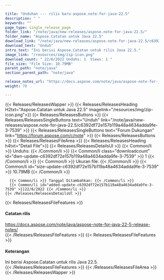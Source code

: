 ```yaml
---

title: "Unduhan --- rilis baru-aspose.note-for-java-22.5"
description: " "
keywords: ""
page_type: single_release_page
folder_link: "/note/java/new-releases/aspose.note-for-java-22.5/"
folder_name: "Aspose.Catatan untuk Java 22.5"
download_link: "/note/java/new-releases/aspose.note-for-java-22.5/c6392df72e157b119a48a4634adda9fe-3-7539"
download_text: "Unduh"
intro_text: "Ini berisi Aspose.Catatan untuk rilis Java 22.5."
image_link: "/resources/img/zip-icon.png"
download_count: " 22/6/2022 Unduhs: 1  Views: 1 "
file_size: "File Size: 10.79MB"
parent_path: "note/java"
section_parent_path: "note/java"

release_notes_url: "https://docs.aspose.com/note/java/aspose-note-for-java-22-5-release-notes/"
weight: 70

---
```


{{< Releases/ReleasesWapper >}}
  {{< Releases/ReleasesHeading H2txt="Aspose.Catatan untuk Java 22.5" imagelink="/resources/img/zip-icon.png">}}
  {{< Releases/ReleasesButtons >}}
    {{< Releases/ReleasesSingleButtons text="Unduh" link="/note/java/new-releases/aspose.note-for-java-22.5/c6392df72e157b119a48a4634adda9fe-3-7539" >}}
    {{< Releases/ReleasesSingleButtons text="Forum Dukungan" link="https://forum.aspose.com/c/note" >}}
  {{< Releases/ReleasesButtons >}}
  {{< Releases/ReleasesFileArea >}}
    {{< Releases/ReleasesHeading h4txt="Detail File">}}
    {{< Releases/ReleasesDetailsUl >}}
      {{< Common/li >}} Unduhs: {{< /Common/li >}}
      {{< Common/li class="downloadcount" id="dwn-update-c6392df72e157b119a48a4634adda9fe-3-7539" >}} 1 {{< /Common/li >}}
      {{< Common/li >}} Ukuran file: {{< /Common/li >}}
      {{< Common/li id="size-update-c6392df72e157b119a48a4634adda9fe-3-7539" >}} 10.79MB {{< /Common/li >}}

      {{< Common/li >}} Tanggal Ditambahkan: {{< /Common/li >}}
      {{< Common/li id="added-update-c6392df72e157b119a48a4634adda9fe-3-7539" >}}22/6/2022 {{< /Common/li >}}
    {{< /Releases/ReleasesDetailsUl >}}

  {{< Releases/ReleasesFileFeatures >}}
      <h4>Catatan rilis</h4><div><a href='https://docs.aspose.com/note/java/aspose-note-for-java-22-5-release-notes/'>https://docs.aspose.com/note/java/aspose-note-for-java-22-5-release-notes/</a></div>
  {{< /Releases/ReleasesFileFeatures >}}
  {{< Releases/ReleasesFileFeatures >}}
      <h4>Keterangan</h4><div class="HTMLDescription">Ini berisi Aspose.Catatan untuk rilis Java 22.5.</div>
  {{< /Releases/ReleasesFileFeatures >}}
 {{< /Releases/ReleasesFileArea >}}
{{< /Releases/ReleasesWapper >}}


